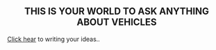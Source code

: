<html>
<head>
</head>
<body backgroundimage="car1.jpg">
<h2 align="center"bgcolor="blue">THIS IS YOUR WORLD TO ASK ANYTHING ABOUT VEHICLES</h2>
<p><a href="www.Comments.github.io.com">Click hear</a> to writing your ideas..</p>
</body>
</html>
